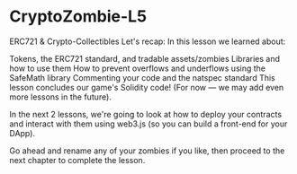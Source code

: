 # CryptoZombie-L5
ERC721 &amp; Crypto-Collectibles
Let's recap:
In this lesson we learned about:

Tokens, the ERC721 standard, and tradable assets/zombies
Libraries and how to use them
How to prevent overflows and underflows using the SafeMath library
Commenting your code and the natspec standard
This lesson concludes our game's Solidity code! (For now — we may add even more lessons in the future).

In the next 2 lessons, we're going to look at how to deploy your contracts and interact with them using web3.js (so you can build a front-end for your DApp).

Go ahead and rename any of your zombies if you like, then proceed to the next chapter to complete the lesson.
